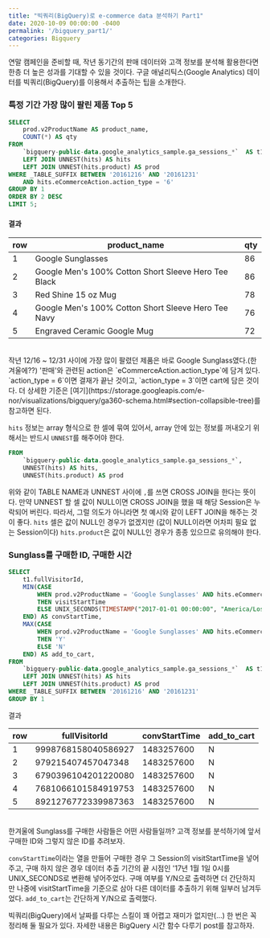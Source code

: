 ```yaml
---
title: "빅쿼리(BigQuery)로 e-commerce data 분석하기 Part1"
date: 2020-10-09 00:00:00 -0400
permalink: '/bigquery_part1/'
categories: Bigquery
---
```


연말 캠페인을 준비할 때, 작년 동기간의 판매 데이터와 고객 정보를 분석해 활용한다면 한층 더 높은 성과를 기대할 수 있을 것이다. 구글 애널리틱스(Google Analytics) 데이터를 빅쿼리(BigQuery)를 이용해서 추출하는 팁을 소개한다.

### 특정 기간 가장 많이 팔린 제품 Top 5

```sql
SELECT
    prod.v2ProductName AS product_name,
    COUNT(*) AS qty
FROM 
    `bigquery-public-data.google_analytics_sample.ga_sessions_*`  AS t1
    LEFT JOIN UNNEST(hits) AS hits
    LEFT JOIN UNNEST(hits.product) AS prod
WHERE _TABLE_SUFFIX BETWEEN '20161216' AND '20161231'
    AND hits.eCommerceAction.action_type = '6'
GROUP BY 1
ORDER BY 2 DESC
LIMIT 5;
```

#### 결과

|  row  |       product_name                                      | qty|
|-------|---------------------------------------------------------|----|
| 1     | Google Sunglasses                                       | 86 |
| 2     | Google Men's 100% Cotton Short Sleeve Hero Tee Black    | 86 |
| 3     | Red Shine 15 oz Mug                                     | 78 |
| 4     | Google Men's 100% Cotton Short Sleeve Hero Tee Navy     | 76 |
| 5     | Engraved Ceramic Google Mug                             | 72 |

<br>
작년 12/16 ~ 12/31 사이에 가장 많이 팔렸던 제품은 바로 Google Sunglass였다.(한 겨울에??) '판매'와 관련된 action은 `eCommerceAction.action_type`에 담겨 있다. `action_type = 6`이면 결재가 끝난 것이고, `action_type = 3`이면 cart에 담은 것이다. 더 상세한 기준은 [여기](https://storage.googleapis.com/e-nor/visualizations/bigquery/ga360-schema.html#section-collapsible-tree)를 참고하면 된다.

`hits` 정보는 array 형식으로 한 셀에 묶여 있어서, array 안에 있는 정보를 꺼내오기 위해서는 반드시 `UNNEST`를 해주어야 한다.

```sql
FROM 
    `bigquery-public-data.google_analytics_sample.ga_sessions_*`,
    UNNEST(hits) AS hits,
    UNNEST(hits.product) AS prod
```

위와 같이 TABLE NAME과 UNNEST 사이에 `,`를 쓰면 CROSS JOIN을 한다는 뜻이다. 만약 UNNEST 할 셀 값이 NULL이면 CROSS JOIN을 했을 때 해당 Session은 누락되어 버린다. 따라서, 그럴 의도가 아니라면 첫 예시와 같이 LEFT JOIN을 해주는 것이 좋다. `hits` 셀은 값이 NULL인 경우가 없겠지만 (값이 NULL이라면 어차피 필요 없는 Session이다) `hits.product`은 값이 NULL인 경우가 종종 있으므로 유의해야 한다.

### Sunglass를 구매한 ID, 구매한 시간

```sql
SELECT
    t1.fullVisitorId,
    MIN(CASE
        WHEN prod.v2ProductName = 'Google Sunglasses' AND hits.eCommerceAction.action_type = '6'
        THEN visitStartTime
        ELSE UNIX_SECONDS(TIMESTAMP("2017-01-01 00:00:00", "America/Los_Angeles"))
    END) AS convStartTime,
    MAX(CASE
        WHEN prod.v2ProductName = 'Google Sunglasses' AND hits.eCommerceAction.action_type = '3'
        THEN 'Y'
        ELSE 'N'
    END) AS add_to_cart,
FROM 
    `bigquery-public-data.google_analytics_sample.ga_sessions_*`  AS t1
    LEFT JOIN UNNEST(hits) AS hits
    LEFT JOIN UNNEST(hits.product) AS prod
WHERE _TABLE_SUFFIX BETWEEN '20161216' AND '20161231'
GROUP BY 1
```

결과

|  row  |    fullVisitorId    | convStartTime | add_to_cart|
|-------|---------------------|---------------|------------|
| 1     | 9998768158040586927 | 1483257600 | N |
| 2     | 979215407457047348 | 1483257600 | N |
| 3     | 6790396104201220080 | 1483257600 | N |
| 4     | 7681066101584919753  | 1483257600 | N |
| 5     | 8921276772339987363 | 1483257600 | N |

<br>
한겨울에 Sunglass를 구매한 사람들은 어떤 사람들일까? 고객 정보를 분석하기에 앞서 구매한 ID와 그렇지 않은 ID를 추려보자.

`convStartTime`이라는 열을 만들어 구매한 경우 그 Session의 visitStartTime을 넣어주고, 구매 하지 않은 경우 데이터 추출 기간의 끝 시점인 '17년 1월 1일 0시를 UNIX_SECONDS로 변환해 넣어주었다. 구매 여부를 Y/N으로 출력하면 더 간단하지만 나중에 visitStartTime을 기준으로 삼아 다른 데이터를 추출하기 위해 일부러 남겨두었다. `add_to_cart`는 간단하게 Y/N으로 출력했다.

빅쿼리(BigQuery)에서 날짜를 다루는 스킬이 꽤 어렵고 재미가 없지만(...) 한 번은 꼭 정리해 둘 필요가 있다. 자세한 내용은 BigQuery 시간 함수 다루기 post를 참고하자.
